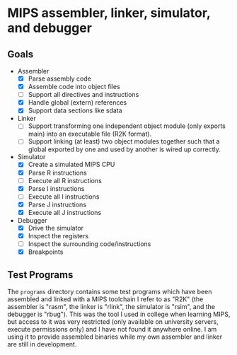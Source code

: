 # MIPS assembler, linker, simulator, and debugger

## Goals
- Assembler
  - [X] Parse assembly code
  - [X] Assemble code into object files
  - [ ] Support all directives and instructions
  - [X] Handle global (extern) references
  - [X] Support data sections like sdata
- Linker
  - [ ] Support transforming one independent object module (only exports
        main) into an executable file (R2K format).
  - [ ] Support linking (at least) two object modules together such that a
        global exported by one and used by another is wired up correctly.
- Simulator
  - [X] Create a simulated MIPS CPU
  - [X] Parse R instructions
  - [ ] Execute all R instructions
  - [X] Parse I instructions
  - [ ] Execute all I instructions
  - [X] Parse J instructions
  - [X] Execute all J instructions
- Debugger
  - [X] Drive the simulator
  - [X] Inspect the registers
  - [ ] Inspect the surrounding code/instructions
  - [X] Breakpoints

## Test Programs
The `programs` directory contains some test programs which have been assembled
and linked with a MIPS toolchain I refer to as "R2K" (the assembler is "rasm",
the linker is "rlink", the simulator is "rsim", and the debugger is "rbug").
This was the tool I used in college when learning MIPS, but access to it was
very restricted (only available on university servers, execute permissions only)
and I have not found it anywhere online. I am using it to provide assembled
binaries while my own assembler and linker are still in development.
